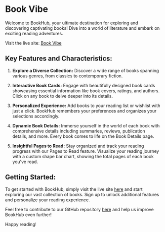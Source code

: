 # Book Vibe

Welcome to BookHub, your ultimate destination for exploring and discovering captivating books! Dive into a world of literature and embark on exciting reading adventures.

Visit the live site: [Book Vibe](book-review-mahbub.surge.sh)

## Key Features and Characteristics:

1. **Explore a Diverse Collection:** Discover a wide range of books spanning various genres, from classics to contemporary fiction.

2. **Interactive Book Cards:** Engage with beautifully designed book cards showcasing essential information like book covers, ratings, and authors. Click on any book to delve deeper into its details.

3. **Personalized Experience:** Add books to your reading list or wishlist with just a click. BookHub remembers your preferences and organizes your selections accordingly.

4. **Dynamic Book Details:** Immerse yourself in the world of each book with comprehensive details including summaries, reviews, publication details, and more. Every book comes to life on the Book Details page.

5. **Insightful Pages to Read:** Stay organized and track your reading progress with our Pages to Read feature. Visualize your reading journey with a custom shape bar chart, showing the total pages of each book you've read.

## Getting Started:

To get started with BookHub, simply visit the live site [here](book-review-mahbub.surge.sh) and start exploring our vast collection of books. Sign up to unlock additional features and personalize your reading experience.

Feel free to contribute to our GitHub repository [here](https://github.com/programming-hero-web-course-4/b9a8-book-vibe-Mahbub049) and help us improve BookHub even further!

Happy reading!
